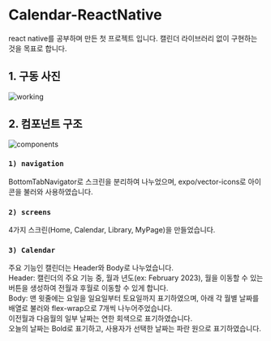 # Calendar-ReactNative

react native를 공부하며 만든 첫 프로젝트 입니다. 캘린더 라이브러리 없이 구현하는 것을 목표로 합니다.

## 1. 구동 사진
<img width="auto" alt="working" src="https://user-images.githubusercontent.com/77138259/216341597-daf41925-dd9d-4de2-b677-9abe92453ecc.gif">

## 2. 컴포넌트 구조
<img width="auto" alt="components" src="https://user-images.githubusercontent.com/77138259/216342005-df81f3ae-db03-41bb-a44b-daead99eb928.png">


### `1) navigation`

BottomTabNavigator로 스크린을 분리하여 나누었으며, expo/vector-icons로 아이콘을 불러와 사용하였습니다.

### `2) screens`

4가지 스크린(Home, Calendar, Library, MyPage)을 만들었습니다.

### `3) Calendar`

주요 기능인 캘린더는 Header와 Body로 나누었습니다.<br>
Header: 캘린더의 주요 기능 중, 월과 년도(ex: February 2023), 월을 이동할 수 있는 버튼을 생성하여 전월과 후월로 이동할 수 있게 합니다.<br>
Body: 맨 윗줄에는 요일을 일요일부터 토요일까지 표기하였으며, 아래 각 월별 날짜를 배열로 불러와 flex-wrap으로 7개씩 나누어주었습니다.<br>
이전월과 다음월의 일부 날짜는 연한 회색으로 표기하였습니다.<br>
오늘의 날짜는 Bold로 표기하고, 사용자가 선택한 날짜는 파란 원으로 표기하였습니다.<br>
